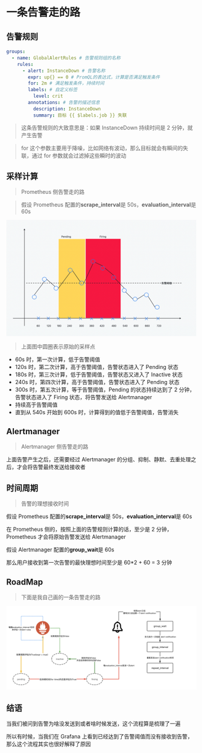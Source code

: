 # 一条告警走的路

## 告警规则

```yml
groups:
  - name: GlobalAlertRules # 告警规则组的名称
    rules:
      - alert: InstanceDown # 告警名称
        expr: up{} == 0 # PromQL的表达式，计算是否满足触发条件
        for: 2m # 满足触发条件，持续时间
        labels: # 自定义标签
          level: crit
        annotations: # 告警的描述信息
          description: InstanceDown
          summary: 目标 {{ $labels.job }} 失联
```

> 这条告警规则的大致意思是：如果 InstanceDown 持续时间是 2 分钟，就产生告警

> for 这个参数主要用于降噪，比如网络有波动，那么目标就会有瞬间的失联，通过 for 参数就会过滤掉这些瞬时的波动

## 采样计算

> Prometheus 侧告警走的路

> 假设 Prometheus 配置的**scrape_interval**是 50s，**evaluation_interval**是 60s

![](./asset/scrape_interval.png)

> 上面图中圆圈表示原始的采样点

- 60s 时，第一次计算，低于告警阈值
- 120s 时，第二次计算，高于告警阈值，告警状态进入了 Pending 状态
- 180s 时，第三次计算，低于告警阈值，告警状态又进入了 Inactive 状态
- 240s 时，第四次计算，高于告警阈值，告警状态进入了 Pending 状态
- 300s 时，第五次计算，等于告警阈值，Pending 的状态持续达到了 2 分钟，告警状态进入了 Firing 状态，将告警发送给 Alertmanager
- 持续高于告警阈值
- 直到从 540s 开始到 600s 时，计算得到的值低于告警阈值，告警消失

## Alertmanager

> Alertmanager 侧告警走的路

上面告警产生之后，还需要经过 Alertmanager 的分组、抑制、静默、去重处理之后，才会将告警最终发送给接收者

## 时间周期

> 告警的理想接收时间

假设 Prometheus 配置的**scrape_interval**是 50s，**evaluation_interval**是 60s

在 Prometheus 侧的，按照上面的告警规则计算的话，至少是 2 分钟，Prometheus 才会将原始告警发送给 Alertmanager

假设 Alertmanager 配置的**group_wait**是 60s

那么用户接收到第一次告警的最快理想时间至少是 60\*2 + 60 = 3 分钟

## RoadMap

> 下面是我自己画的一条告警走的路

![告警走的路](./asset/alertmanager_notification.png)

## 结语

当我们被问到告警为啥没发送到或者啥时候发送，这个流程算是梳理了一遍

所以有时候，当我们在 Grafana 上看到已经达到了告警阈值而没有接收到告警，那么这个流程其实也很好解释了原因
